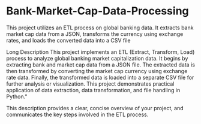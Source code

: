 # Bank-Market-Cap-Data-Processing
This project utilizes an ETL process on global banking data. It extracts bank market cap data from a JSON, transforms the currency using exchange rates, and loads the converted data into a CSV file

Long Description
This project implements an ETL (Extract, Transform, Load) process to analyze global banking market capitalization data. It begins by extracting bank and market cap data from a JSON file. The extracted data is then transformed by converting the market cap currency using exchange rate data. Finally, the transformed data is loaded into a separate CSV file for further analysis or visualization. This project demonstrates practical application of data extraction, data transformation, and file handling in Python."

This description provides a clear, concise overview of your project, and communicates the key steps involved in the ETL process.
